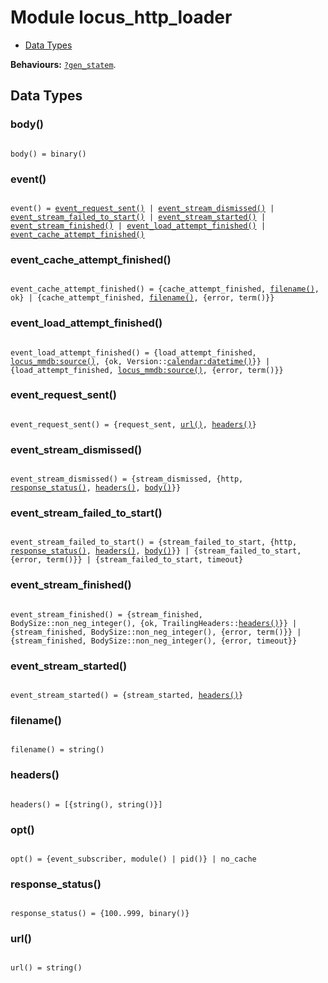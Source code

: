 

# Module locus_http_loader #
* [Data Types](#types)

__Behaviours:__ [`?gen_statem`](%3fgen_statem.md).

<a name="types"></a>

## Data Types ##




### <a name="type-body">body()</a> ###


<pre><code>
body() = binary()
</code></pre>




### <a name="type-event">event()</a> ###


<pre><code>
event() = <a href="#type-event_request_sent">event_request_sent()</a> | <a href="#type-event_stream_dismissed">event_stream_dismissed()</a> | <a href="#type-event_stream_failed_to_start">event_stream_failed_to_start()</a> | <a href="#type-event_stream_started">event_stream_started()</a> | <a href="#type-event_stream_finished">event_stream_finished()</a> | <a href="#type-event_load_attempt_finished">event_load_attempt_finished()</a> | <a href="#type-event_cache_attempt_finished">event_cache_attempt_finished()</a>
</code></pre>




### <a name="type-event_cache_attempt_finished">event_cache_attempt_finished()</a> ###


<pre><code>
event_cache_attempt_finished() = {cache_attempt_finished, <a href="#type-filename">filename()</a>, ok} | {cache_attempt_finished, <a href="#type-filename">filename()</a>, {error, term()}}
</code></pre>




### <a name="type-event_load_attempt_finished">event_load_attempt_finished()</a> ###


<pre><code>
event_load_attempt_finished() = {load_attempt_finished, <a href="locus_mmdb.md#type-source">locus_mmdb:source()</a>, {ok, Version::<a href="calendar.md#type-datetime">calendar:datetime()</a>}} | {load_attempt_finished, <a href="locus_mmdb.md#type-source">locus_mmdb:source()</a>, {error, term()}}
</code></pre>




### <a name="type-event_request_sent">event_request_sent()</a> ###


<pre><code>
event_request_sent() = {request_sent, <a href="#type-url">url()</a>, <a href="#type-headers">headers()</a>}
</code></pre>




### <a name="type-event_stream_dismissed">event_stream_dismissed()</a> ###


<pre><code>
event_stream_dismissed() = {stream_dismissed, {http, <a href="#type-response_status">response_status()</a>, <a href="#type-headers">headers()</a>, <a href="#type-body">body()</a>}}
</code></pre>




### <a name="type-event_stream_failed_to_start">event_stream_failed_to_start()</a> ###


<pre><code>
event_stream_failed_to_start() = {stream_failed_to_start, {http, <a href="#type-response_status">response_status()</a>, <a href="#type-headers">headers()</a>, <a href="#type-body">body()</a>}} | {stream_failed_to_start, {error, term()}} | {stream_failed_to_start, timeout}
</code></pre>




### <a name="type-event_stream_finished">event_stream_finished()</a> ###


<pre><code>
event_stream_finished() = {stream_finished, BodySize::non_neg_integer(), {ok, TrailingHeaders::<a href="#type-headers">headers()</a>}} | {stream_finished, BodySize::non_neg_integer(), {error, term()}} | {stream_finished, BodySize::non_neg_integer(), {error, timeout}}
</code></pre>




### <a name="type-event_stream_started">event_stream_started()</a> ###


<pre><code>
event_stream_started() = {stream_started, <a href="#type-headers">headers()</a>}
</code></pre>




### <a name="type-filename">filename()</a> ###


<pre><code>
filename() = string()
</code></pre>




### <a name="type-headers">headers()</a> ###


<pre><code>
headers() = [{string(), string()}]
</code></pre>




### <a name="type-opt">opt()</a> ###


<pre><code>
opt() = {event_subscriber, module() | pid()} | no_cache
</code></pre>




### <a name="type-response_status">response_status()</a> ###


<pre><code>
response_status() = {100..999, binary()}
</code></pre>




### <a name="type-url">url()</a> ###


<pre><code>
url() = string()
</code></pre>

